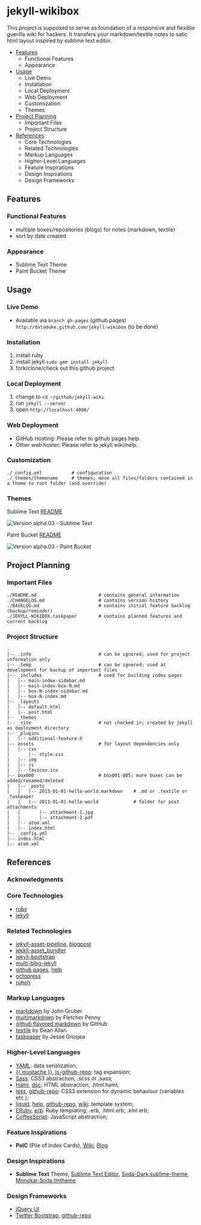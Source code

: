 # jekyll-wikibox

This project is supposed to serve as foundation of a responsive and flexible guerilla wiki for hackers.
It transfers your markdown/textile notes to satic html layout inspired by sublime text editor.

- [Features](#features)
  - Functional Features
  - Appearance
- [Usage](#usage)
  - Live Demo
  - Installation
  - Local Deployment
  - Web Deployment
  - Customization
  - Themes
- [Project Planning](#project-planning)
  - Important Files
  - Project Structure
- [References](#references)
  - Core Technologies
  - Related Technologies
  - Markup Languages
  - Higher-Level Languages
  - Feature Inspirations
  - Design Inspirations
  - Design Frameworks

## Features

### Functional Features

  - multiple boxes/repositories (blogs) for notes (markdown, textile)
  - sort by date created

### Appearance
  
  - Sublime Text Theme
  - Paint Bucket Theme

## Usage

### Live Demo

- Available via `branch gh-pages` (github pages)  
  `http://dataduke.github.com/jekyll-wikibox` (to be done)

### Installation

1. install ruby
2. install jekyll `sudo gem install jekyll`
3. fork/clone/check out this github project

### Local Deployment

1. change to `cd ~/github/jekyll-wiki`
2. run `jekyll --server` 
3. open `http://localhost:4000/`

### Web Deployment

- GitHub Hosting: Please refer to github pages help.
- Other web hoster: Please refer to jekyll wiki/help.

### Customization

    ./_config.yml           # configuration
    ./_themes/themename     # themes; move all files/folders contained in a theme to root folder (and override)

### Themes

Sublime Text [README](https://github.com/dataduke/jekyll-wikibox/tree/master/_themes/sublimetext)  

![Version alpha.03 - Sublime Text](https://raw.github.com/dataduke/jekyll-wikibox/master/_themes/sublimetext/_sublimetext.jpg)

Paint Bucket [README](https://github.com/dataduke/jekyll-wikibox/tree/master/_themes/paintpucket)  

![Version alpha.03 - Paint Bucket](https://github.com/dataduke/jekyll-wikibox/raw/master/.info/snapshot-version-a03-paintbucket.jpg)

## Project Planning

### Important Files

    ./README.md                       # contains general information
    ./CHANGELOG.md                    # contains version history
    ./BACKLOG.md                      # contains initial feature backlog (backup/reminder)
    ./JEKYLL-WIKIBOX.taskpaper        # contains planned features and current backlog

### Project Structure

    .
    |-- .info                         # can be ignored; used for project information only
    |-- .temp                         # can be ignored; used at development for backup of important files
    |-- _includes                     # used for building index pages
    |   |-- main-index-sidebar.md
    |   |-- main-index-box-N.md
    |   |-- box-N-index-sidebar.md
    |   |-- box-N-index.md
    |-- _layouts
    |   |-- default.html
    |   |-- post.html
    |-- _themes             
    |-- _site                         # not checked in; created by jekyll as deployment directory
    |-- _plugins 
    |   |-- additional-feature-X
    |-- assets                        # for layout dependencies only
    |   |-- css
    |       |-- style.css
    |   |-- img
    |   |-- js
    |   |-- favicon.ico
    |-- box000                        # box001-005; more boxes can be added/renamed/deleted
    |   |-- _posts
    |   |   |-- 2013-01-01-hello-world.markdown    # .md or .textile or .taskpaper
    |   |   |-- 2013-01-01-hello-world             # folder for post attachments
    |   |       |-- attachment-1.jpg
    |   |       |-- attachment-2.pdf
    |   |-- atom.xml
    |   |-- index.html
    |-- _config.yml
    |-- index.html
    |-- atom.xml

## References

### Acknowledgments

### Core Technologies

- [ruby](http://www.ruby-lang.org/en/)
- [jekyll](https://github.com/mojombo/jekyll)

### Related Technologies

- [jekyll-asset-pipeline](https://github.com/matthodan/jekyll-asset-pipeline), [blogpost](http://matthodan.com/2012/11/22/jekyll-asset-pipeline.html)
- [jekkll-asset_bundler](https://github.com/moshen/jekyll-asset_bundler)
- [jekyll-bootstrap](https://github.com/plusjade/jekyll-bootstrap) 
- [multi-blog-jekyll](https://github.com/ggarron/multi-blog-jekyll)
- [github pages](http://pages.github.com/), [help](https://help.github.com/categories/20/articles) 
- [octopress](https://github.com/imathis/octopress)
- [ruhoh](http://ruhoh.com)

### Markup Languages

- [markdown](http://daringfireball.net/projects/markdown/) by John Gruber
- [multimarkdown](http://fletcherpenney.net/multimarkdown/) by Fletcher Penny
- [github flavored markdown](https://help.github.com/articles/github-flavored-markdown) by GitHub
- [textile](http://textism.com/tools/textile/) by Dean Allan
- [taskpaper](http://www.hogbaysoftware.com/products/taskpaper) by Jesse Grosjea

### Higher-Level Languages

- [YAML](http://www.yaml.org): data serialization;
- [{{ mustache }}](http://mustache.github.com), [js-github-repo](https://github.com/janl/mustache.js): tag expansion;
- [Sass](http://sass-lang.com): CSS3 abstraction; .scss or .sass;
- [Haml](http://haml.info), [doc](http://haml.info/docs/yardoc/file.REFERENCE.html): HTML abstraction; .html.haml;
- [less](http://lesscss.org/), [github-repo](https://github.com/cloudhead/less.js): CSS3 extension for dynamic behaviour (variables etc.);
- [liquid](http://www.liquidmarkup.org/), [help](https://github.com/mojombo/jekyll/wiki/liquid-extensions), [github-repo](https://github.com/Shopify/liquid), [wiki](https://github.com/Shopify/liquid/wiki/Liquid-for-Designers): template system;
- [ERuby](http://de.wikipedia.org/wiki/ERuby), [erb](http://ruby-doc.org/stdlib-1.9.3/libdoc/erb/rdoc/ERB.html): Ruby templating; .erb, .html.erb, .xml.erb;
- [CoffeeScript](http://coffeescript.org/): JavaScript abstraction;

### Feature Inspirations

 - **PoIC** (Pile of Index Cards), [Wiki](http://pileofindexcards.org/), [Blog](http://pileofindexcards.org/blog/)

### Design Inspirations

- **Sublime Text** Theme, [Sublime Text Editor](http://www.sublimetext.com/), [Soda-Dark.sublime-theme](https://github.com/buymeasoda/soda-theme), [Monokai-Soda.tmtheme](https://github.com/simeonv/st2-color-schemes)

### Design Frameworks

- [jQuery UI](http://jqueryui.com/)
- [Twitter Bootstrap](http://twitter.github.io/bootstrap/), [github-repo](https://github.com/twitter/bootstrap)
